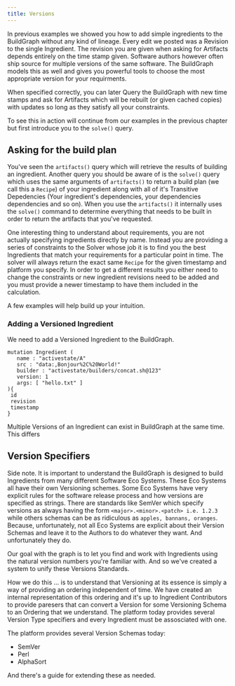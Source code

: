 ```yaml
---
title: Versions
---
```


In previous examples we showed you how to add simple ingredients to the BuildGraph 
without any kind of lineage. Every edit we posted was a Revision to the single
Ingredient. The revision you are given when asking for Artifacts depends entirely
on the time stamp given. Software authors however often ship source for multiple
versions of the same software. The BuildGraph models this as well and gives you
powerful tools to choose the most appropriate version for your requirments. 

When specified correctly, you can later Query the BuildGraph with new time stamps and
ask for Artifacts which will be rebuilt (or given cached copies) with updates so long as they satisfy all your constraints. 

To see this in action will continue from our examples in the previous chapter
but first introduce you to the `solve()` query.

## Asking for the build plan

You've seen the `artifacts()` query which will retrieve the results of building an ingredient. Another
query you should be aware of is the `solve()` query which uses the same arguments of `artifacts()`
to return a build plan (we call this a `Recipe`) of your ingredient along with all of it's Transitive Depedencies (Your ingredient's dependencies, your dependencies dependencies and so on). When you use the  `artifacts()` it internally uses the `solve()` command to determine everything that needs to be built in order to return the artifacts that you've requested. 

One interesting thing to understand about requirements, you are not actually specifying ingredients directly by name. Instead you are providing a series of constraints to the Solver whose job it is to find you the best Ingredients that match your requirements for a particular point in time. The solver will always return the exact same `Recipe` for the given timestamp and platform you specify. In order to get a different results you either need to change the constraints or new ingredient revisions need to be added and you must provide a newer timestamp to have them included in the
calculation.

A few examples will help build up your intuition.

### Adding a Versioned Ingredient

We need to add a Versioned Ingredient to the BuildGraph. 

```text
mutation Ingredient (
   name : "activestate/A"
   src : "data:,Bonjour%2C%20World!"
   builder : "activestate/builders/concat.sh@123"
   version: 1
   args: [ "hello.txt" ]
){
 id
 revision
 timestamp
}
```

Multiple Versions of an Ingredient can exist in BuildGraph at the same time. This differs

## Version Specifiers

Side note. It is important  to understand the BuildGraph is designed
to build Ingredients from many different Software Eco Systems. These Eco Systems
all have their own Versioning schemes. Some Eco Systems have very explicit rules
for the software release process and how versions are specified as strings. There
are standards like SemVer which specify versions as always having the form 
`<major>.<minor>.<patch> i.e. 1.2.3` while others schemas can be as 
ridiculous as `apples, bannans, oranges`.  Because, unfortunately, not all Eco Systems
are explicit about their Version Schemas and leave it to the Authors to do whatever
they want. And unfortunately they do.

Our goal with the graph is to let you find and work with Ingredients using the natural
version numbers you're familiar with. And so we've created a system to unify these
Versions Standards.

How we do this ... is to understand that Versioning at its essence is simply
a way of providing an ordering independent of time. We have created an internal
representation of this ordering and it's up to Ingredient Contributors to provide
paresers that can convert a Version for some Versioning Schema to an Ordering that
we understand. The platform today provides several Version Type specifiers and
every Ingredient must be assosciated with one. 

The platform provides several Version Schemas today:

* SemVer
* Perl
* AlphaSort

And there's a guide for extending these as needed.
